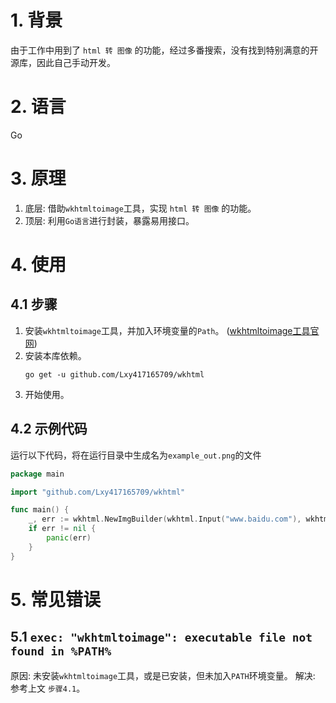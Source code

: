 # 1. 背景

由于工作中用到了 `html 转 图像` 的功能，经过多番搜索，没有找到特别满意的开源库，因此自己手动开发。

# 2. 语言

Go

# 3. 原理

1. 底层: 借助`wkhtmltoimage`工具，实现 `html 转 图像` 的功能。
2. 顶层: 利用`Go语言`进行封装，暴露易用接口。

# 4. 使用

## 4.1 步骤

1. 安装`wkhtmltoimage`工具，并加入环境变量的`Path`。 ([wkhtmltoimage工具官网](https://wkhtmltopdf.org/))
2. 安装本库依赖。
    ```shell
    go get -u github.com/Lxy417165709/wkhtml
    ```
3. 开始使用。

## 4.2 示例代码

运行以下代码，将在运行目录中生成名为`example_out.png`的文件

```go
package main

import "github.com/Lxy417165709/wkhtml"

func main() {
	_, err := wkhtml.NewImgBuilder(wkhtml.Input("www.baidu.com"), wkhtml.Output("example_out.png")).Exec()
	if err != nil {
		panic(err)
	}
}
```

# 5. 常见错误

## 5.1 `exec: "wkhtmltoimage": executable file not found in %PATH%`

原因: 未安装`wkhtmltoimage`工具，或是已安装，但未加入`PATH`环境变量。
解决: 参考上文 `步骤4.1`。